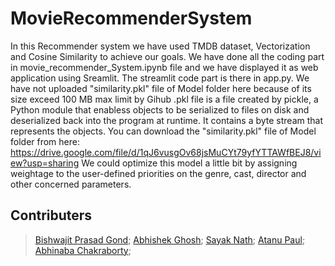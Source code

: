 # MovieRecommenderSystem
In this Recommender system we have used TMDB dataset, Vectorization and Cosine Similarity to achieve our goals.
We have done all the coding part in movie_recommender_System.ipynb file and we have displayed it as web application using Sreamlit. The streamlit code part is there in app.py.
We have not uploaded "similarity.pkl" file of Model folder here because of its size exceed 100 MB max limit by Gihub .pkl file is a file created by pickle, a Python module that enabless objects to be serialized to files on disk and deserialized back into the program at runtime. It contains a byte stream that represents the objects.
You can download the "similarity.pkl" file of Model folder from here: https://drive.google.com/file/d/1qJ6vusgOv68jsMuCYt79yfYTTAWfBEJ8/view?usp=sharing
We could optimize this model a little bit by assigning weightage to the user-defined priorities on the genre, cast, director and other concerned parameters.

## Contributers
>[Bishwajit Prasad Gond](https://github.com/bishwajitprasadgond);
>[Abhishek Ghosh](https://github.com/Abhishekghosh1998);
>[Sayak Nath](https://github.com/LenivanX);
>[Atanu Paul](https://github.com/atanu04);
>[Abhinaba Chakraborty](https://github.com/StarLord-Supreme);
